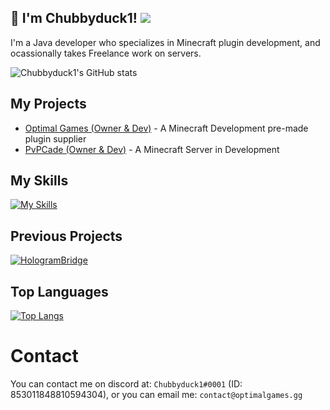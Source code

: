 ## 👋 I'm Chubbyduck1! ![](https://komarev.com/ghpvc/?username=Chubbyduck1)<br>
I'm a Java developer who specializes in Minecraft plugin development, and ocassionally takes Freelance work on servers.

![Chubbyduck1's GitHub stats](https://github-readme-stats.vercel.app/api?username=Chubbyduck1&count_private=true&show_icons=true&theme=github_dark_dimmed)

## My Projects
 * [Optimal Games (Owner & Dev)](https://discord.gg/optimal) - A Minecraft Development pre-made plugin supplier
 * [PvPCade (Owner & Dev)](https://discord.gg/pvpcade) - A Minecraft Server in Development

## My Skills
[![My Skills](https://skillicons.dev/icons?i=java,ts,js,react,git,docker,html,css)](https://skillicons.dev)

## Previous Projects
[![HologramBridge](https://github-readme-stats.vercel.app/api/pin/?username=Chubbyduck1&repo=HologramBridge&show_owner=true&theme=github_dark_dimmed)](https://github.com/Chubbyduck1/HologramBridge)

## Top Languages
[![Top Langs](https://github-readme-stats.vercel.app/api/top-langs/?username=Chubbyduck1&theme=github_dark_dimmed&hide=html,css)](https://github.com/Chubbyduck1)

# Contact
You can contact me on discord at: `Chubbyduck1#0001` (ID: 853011848810594304), or you can email me: `contact@optimalgames.gg`
